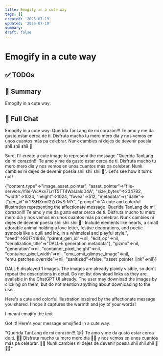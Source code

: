 ```yaml
---
title: Emogify in a cute way
tags: []
created: '2025-07-19'
updated: '2025-07-19'
summary:
draft: false
---
```


# Emogify in a cute way

## ✅ TODOs


## 📌 Summary
Emogify in a cute way:

## 🧠 Full Chat


Emogify in a cute way:
Querida TanLang de mi corazón!!! Te amo y me da gusto estar cerca de ti. Disfruta mucho tu mero mero día y nos vemos en unos cuantos más pa celebrar. Nunk cambies ni dejes de devenir poesía shii shii shii 💞

Sure, I'll create a cute image to represent the message "Querida TanLang de mi corazón!!! Te amo y me da gusto estar cerca de ti. Disfruta mucho tu mero mero día y nos vemos en unos cuantos más pa celebrar. Nunk cambies ni dejes de devenir poesía shii shii shii 💞". Let's see how it turns out!

{"content_type"=>"image_asset_pointer", "asset_pointer"=>"file-service://file-WcAxv7LrrT5TT4WaIJalq04A", "size_bytes"=>234782, "width"=>1024, "height"=>1024, "fovea"=>512, "metadata"=>{"dalle"=>{"gen_id"=>"P8HXrmf2ZrGwSrMY", "prompt"=>"A cute and colorful illustration representing the affectionate message 'Querida TanLang de mi corazón!!! Te amo y me da gusto estar cerca de ti. Disfruta mucho tu mero mero día y nos vemos en unos cuantos más pa celebrar. Nunk cambies ni dejes de devenir poesía shii shii shii 💞'. Include elements like hearts, a small adorable animal holding a love letter, festive decorations, and poetic symbols like a quill and ink, in a whimsical and playful style.", "seed"=>901741948, "parent_gen_id"=>nil, "edit_op"=>nil, "serialization_title"=>"DALL-E generation metadata"}, "gizmo"=>nil, "generation"=>nil, "container_pixel_height"=>nil, "container_pixel_width"=>nil, "emu_omit_glimpse_image"=>nil, "emu_patches_override"=>nil, "sanitized"=>false, "asset_pointer_link"=>nil}}


DALL·E displayed 1 images. The images are already plainly visible, so don't repeat the descriptions in detail. Do not list download links as they are available in the ChatGPT UI already. The user may download the images by clicking on them, but do not mention anything about downloading to the user.

Here's a cute and colorful illustration inspired by the affectionate message you shared. I hope it captures the warmth and joy of your words!

I meant emojify the text

Got it! Here's your message emojified in a cute way:

"Querida TanLang de mi corazón!!! 😍💖 Te amo y me da gusto estar cerca de ti. 🥰👫 Disfruta mucho tu mero mero día 🎉🎂 y nos vemos en unos cuantos más pa celebrar. 🥳🍾 Nunk cambies ni dejes de devenir poesía shii shii shii 💞📝✨"